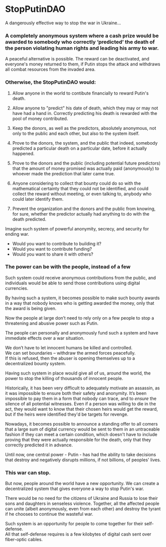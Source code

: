 # StopPutinDAO

A dangerously effective way to stop the war in Ukraine…

### A completely anonymous system where a cash prize would be awarded to somebody who correctly ‘predicted’ the death of the person violating human rights and leading his army to war. 

A peaceful alternative is possible. The reward can be deactivated, and everyone's money returned to them, if Putin stops the attack and withdraws all combat resources from the invaded area.

### Otherwise, the StopPutinDAO would:

1. Allow anyone in the world to contibute financially to reward Putin's death.

1. Allow anyone to "predict" his date of death, which they may or may not have had a hand in. Correctly predicting his death is rewarded with the pool of money contributed.

1. Keep the donors, as well as the predictors, absolutely anonymous, not only to the public and each other, but also to the system itself.

1. Prove to the donors, the system, and the public that indeed, somebody predicted a particular death on a particular date, before it actually happened.

1. Prove to the donors and the public (including potential future predictors) that the amount of money promised was actually paid (anonymously) to whoever made the prediction that later came true.

1. Anyone considering to collect that bounty could do so with the mathematical certainty that they could not be identified, and could collect the reward without meeting, or even talking to, anybody who could later identify them.

1. Prevent the organization and the donors and the public from knowing, for sure, whether the predictor actually had anything to do with the death predicted.

Imagine such system of powerful anonymity, secrecy, and security for ending war.

- Would you want to contribute to building it?
- Would you want to contribute funding?
- Would you want to share it with others?

### The power can be with the people, instead of a few

Such system could receive anonymous contributions from the public, and individuals would be able to send those contributions using digital currencies. 

By having such a system, it becomes possible to make such bounty awards in a way that nobody knows who is getting awarded the money, only that the award is being given.

Now the people at large don’t need to rely only on a few people to stop a threatening and abusive power such as Putin.

The people can personally and anonymously fund such a system and have immediate effects over a war situation.

We don’t have to let innocent humans be killed and controlled.  
We can set boundaries – withdraw the armed forces peacefully.  
If this is refused, then the abuser is opening themselves up to a decentralized bounty system.  

Having such system in place would give all of us, around the world, the power to stop the killing of thousands of innocent people.

Historically, it has been very difficult to adequately motivate an assassin, as it was impossible to ensure both their safety and anonymity. It’s been impossible to pay them in a form that nobody can trace, and to *ensure* the silence of all potential witnesses. Even if a person was willing to die in the act, they would want to know that their chosen heirs would get the reward, but if the heirs were identified they'd be targets for revenge.

Nowadays, it becomes possible to announce a standing offer to all comers that a large sum of digital currency would be sent to them in an untraceable fashion if they can meet a certain condition, which doesn't have to include proving that they were actually responsible for the death, only that they correctly predicted it in advance.

Until now, one central power - Putin - has had the ability to take decisions that destroy and negatively disrupts millions, if not billions, of peoples' lives. 

### This war can stop.

But now, people around the world have a new opportunity. We can create a decentralized system that gives everyone a way to stop Putin's war.

There would be no need for the citizens of Ukraine and Russia to lose their sons and daughters in senseless violence. Together, all the affected people can unite (albeit anonymously, even from each other) and destroy the tyrant if he chooses to continue the wasteful war.

Such system is an opportunity for people to come together for their self-defense.  
All that self-defense requires is a few kilobytes of digital cash sent over fiber-optic cables.
